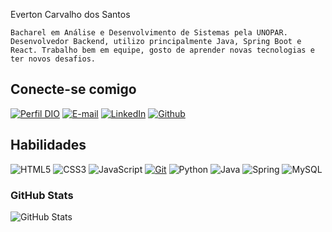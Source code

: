 Everton Carvalho dos Santos 

    Bacharel em Análise e Desenvolvimento de Sistemas pela UNOPAR. Desenvolvedor Backend, utilizo principalmente Java, Spring Boot e React. Trabalho bem em equipe, gosto de aprender novas tecnologias e ter novos desafios.

## Conecte-se comigo
[![Perfil DIO](https://img.shields.io/badge/-Meu%20Perfil%20na%20DIO-30A3DC?style=flat)](https://web.dio.me/users/cfjdeq)
[![E-mail](https://img.shields.io/badge/Gmail-000?style=flat&logo=gmail&logoColor=red)](mailto:ecsnote88@gmail.com)
[![LinkedIn](https://img.shields.io/badge/-LinkedIn-000?style=flat&logo=linkedin&logoColor=blue)](https://www.linkedin.com/in/everton-santos-9714ba11/)
[![Github](https://img.shields.io/badge/-Github-000?style=flat&logo=github&logoColor=white)](https://github.com/byctea)

## Habilidades
![HTML5](https://img.shields.io/badge/HTML-000?style=flat&logo=html5&logoColor=orange)
![CSS3](https://img.shields.io/badge/CSS3-000?style=flat&logo=css3&logoColor=blue)
![JavaScript](https://img.shields.io/badge/JavaScript-000?style=flat&logo=javascript&logoColor=yellow)
[![Git](https://img.shields.io/badge/Git-000?style=flat&logo=git&logoColor=red)](https://git-scm.com/doc)
![Python](https://img.shields.io/badge/Python-000?style=flat&logo=python&logoColor=blue)
![Java](https://img.shields.io/badge/Java-000?style=flat&logo=openjdk&logoColor=red)
![Spring](https://img.shields.io/badge/Spring-000?style=flat&logo=spring&logoColor=green)
![MySQL](https://img.shields.io/badge/MySQL-000?style=flat&logo=mysql&logoColor=blue)

### GitHub Stats
![GitHub Stats](https://github-readme-stats.vercel.app/api?username=CaiosSousa&theme=transparent&bg_color=000&border_color=30A3DC&show_icons=true&icon_color=30A3DC&title_color=E94D5F&text_color=FFF)
